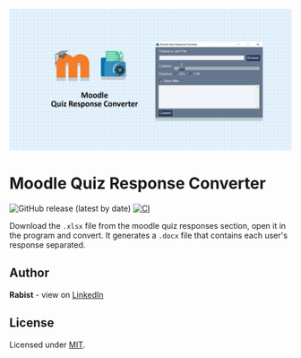 ![catalog](docs/catalog.jpg)

# Moodle Quiz Response Converter

![GitHub release (latest by date)](https://img.shields.io/github/v/release/geraked/moodle-qrc)
[![CI](https://github.com/geraked/moodle-qrc/actions/workflows/main.yml/badge.svg)](https://github.com/geraked/moodle-qrc/actions/workflows/main.yml)

Download the `.xlsx` file from the moodle quiz responses section, open it in the program and convert. It generates a `.docx` file that contains each user's response separated.

## Author

**Rabist** - view on [LinkedIn](https://www.linkedin.com/in/rabist)

## License

Licensed under [MIT](LICENSE).
